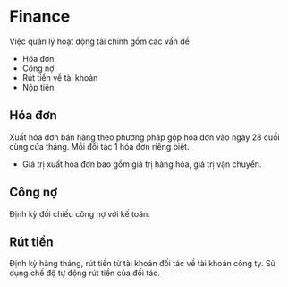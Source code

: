 # Finance
Việc quản lý hoạt động tài chính gồm các vấn đề
- Hóa đơn
- Công nợ
- Rút tiền về tài khoản
- Nộp tiền
## Hóa đơn
Xuất hóa đơn bán hàng theo phương pháp gộp hóa đơn vào ngày 28 cuối cùng của tháng. Mỗi đối tác 1 hóa đơn riêng biệt.
- Giá trị xuất hóa đơn bao gồm giá trị hàng hóa, giá trị vận chuyển.

## Công nợ
Định kỳ đối chiếu công nợ với kế toán.

## Rút tiền
Định kỳ hàng tháng, rút tiền từ tài khoản đối tác về tài khoản công ty. Sử dụng chế độ tự động rút tiền của đối tác.
